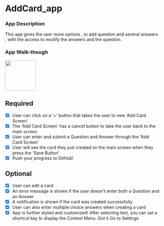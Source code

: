

# AddCard_app

### App Description

  This app gives the user more options , to add question and several answers , with the access to modify the answers and the question.
### App Walk-though


<img src="https://github.com/wdolcine/AddCard_app/blob/main/add_card.gif" width=100><br>



## Required
- [x] User can click on a ‘+’ button that takes the user to new ‘Add Card Screen’
- [x] The 'Add Card Screen' has a cancel button to take the user back to the main screen
- [x] User can enter and submit a Question and Answer through the 'Add Card Screen'
- [x] User will see the card they just created on the main screen when they press the 'Save Button'
- [x] Push your progress to GitHub!

## Optional
- [x] User can edit a card
- [x] An error message is shown if the user doesn't enter both a Question and an Answer
- [x] A notification is shown if the card was created successfully
- [x] User can also enter multiple choice answers when creating a card
- [x] App is further styled and customized!
After selecting text, you can set a shortcut key to display the Context Menu.
Got it
Go to Settings
